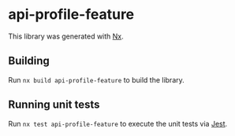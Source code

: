 # api-profile-feature

This library was generated with [Nx](https://nx.dev).

## Building

Run `nx build api-profile-feature` to build the library.

## Running unit tests

Run `nx test api-profile-feature` to execute the unit tests via [Jest](https://jestjs.io).
